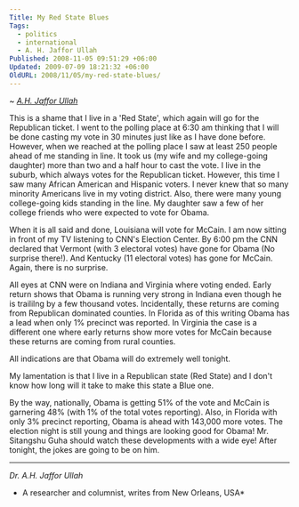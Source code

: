 ```yaml
---
Title: My Red State Blues
Tags:
  - politics
  - international
  - A. H. Jaffor Ullah
Published: 2008-11-05 09:51:29 +06:00
Updated: 2009-07-09 18:21:32 +06:00
OldURL: 2008/11/05/my-red-state-blues/
---
```


~ *[A.H. Jaffor Ullah](https://gold.mukto-mona.com/Articles/jaffor/index.html)*

This is a shame that I live in a 'Red State', which again will go for the Republican ticket. I went to the polling place at 6:30 am thinking that I will be done casting my vote in 30 minutes just like as I have done before. However, when we reached at the polling place I saw at least 250 people ahead of me standing in line. It took us (my wife and my college-going daughter) more than two and a half hour to cast the vote.
I live in the suburb, which always votes for the Republican ticket. However, this time I saw many African American and Hispanic voters. I never knew that so many minority Americans live in my voting district. Also, there were many young college-going kids standing in the line. My daughter saw a few of her college friends who were expected to vote for Obama.

When it is all said and done, Louisiana will vote for McCain. I am now sitting in front of my TV listening to CNN's Election Center. By 6:00 pm the CNN declared that Vermont (with 3 electoral votes) have gone for Obama (No surprise there!). And Kentucky (11 electoral votes) has gone for McCain. Again, there is no surprise.

All eyes at CNN were on Indiana and Virginia where voting ended. Early return shows that Obama is running very strong in Indiana even though he is traililng by a few thousand votes. Incidentally, these returns are coming from Republican dominated counties. In Florida as of this writing Obama has a lead when only 1% precinct was reported. In Virginia the case is a different one where early returns show more votes for McCain because these returns are coming from rural counties.

All indications are that Obama will do extremely well tonight.

My lamentation is that I live in a Republican state (Red State) and I don't know how long will it take to make this state a Blue one.

By the way, nationally, Obama is getting 51% of the vote and McCain is garnering 48% (with 1% of the total votes reporting).  Also, in Florida with only 3% precinct reporting, Obama is ahead with 143,000 more votes.  The election night is still young and things are looking good for Obama!  Mr. Sitangshu Guha should watch these developments with a wide eye!  After tonight, the jokes are going to be on him.


-----
*Dr. A.H. Jaffor Ullah* 

- A researcher and columnist, writes from New Orleans, USA*
